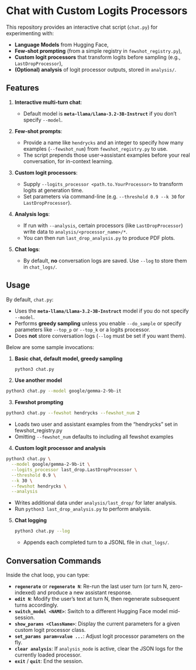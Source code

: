 # Chat with Custom Logits Processors

This repository provides an interactive chat script (`chat.py`) for experimenting with:
- **Language Models** from Hugging Face,
- **Few-shot prompting** (from a simple registry in `fewshot_registry.py`),
- **Custom logit processors** that transform logits before sampling (e.g., `LastDropProcessor`),
- **(Optional) analysis** of logit processor outputs, stored in `analysis/`.

## Features

1. **Interactive multi-turn chat**:  
   - Default model is **`meta-llama/Llama-3.2-3B-Instruct`** if you don’t specify `--model`.  

2. **Few-shot prompts**:  
   - Provide a name like `hendrycks` and an integer to specify how many examples (`--fewshot_num`) from `fewshot_registry.py` to use.
   - The script prepends those user→assistant examples before your real conversation, for in-context learning.

3. **Custom logit processors**:  
   - Supply `--logits_processor <path.to.YourProcessor>` to transform logits at generation time.
   - Set parameters via command-line (e.g. `--threshold 0.9 --k 30` for `LastDropProcessor`).

4. **Analysis logs**:  
   - If run with `--analysis`, certain processors (like `LastDropProcessor`) write data to `analysis/<processor_name>/*`.
   - You can then run `last_drop_analysis.py` to produce PDF plots.

5. **Chat logs**:  
   - By default, **no** conversation logs are saved. Use `--log` to store them in `chat_logs/`.

## Usage

By default, `chat.py`:

- Uses the **`meta-llama/Llama-3.2-3B-Instruct`** model if you do not specify `--model`.
- Performs **greedy sampling** unless you enable `--do_sample` or specify parameters like `--top_p` or `--top_k` or a logits processor.
- Does **not** store conversation logs (`--log` must be set if you want them).

Below are some sample invocations:
1. **Basic chat, default model, greedy sampling**  
   ```bash
   python3 chat.py
   ```
2. **Use another model**
  ```bash
  python3 chat.py --model google/gemma-2-9b-it
  ```
3. **Fewshot prompting**
  ```bash
  python3 chat.py --fewshot hendrycks --fewshot_num 2
  ```
- Loads two user and assistant examples from the “hendrycks” set in fewshot_registry.py
- Omitting `--fewshot_num` defaults to including all fewshot examples
4. **Custom logit processor and analysis**
  ```bash
  python3 chat.py \
    --model google/gemma-2-9b-it \
    --logits_processor last_drop.LastDropProcessor \
    --threshold 0.9 \
    --k 30 \
    --fewshot hendrycks \
    --analysis
  ```
  - Writes additional data under `analysis/last_drop/` for later analysis.
  - Run `python3 last_drop_analysis.py` to perform analysis. 
5. **Chat logging**
    ```bash
    python3 chat.py --log
    ```
    - Appends each completed turn to a JSONL file in `chat_logs/`.

## Conversation Commands

Inside the chat loop, you can type:

- **`regenerate`** or **`regenerate N`**: Re-run the last user turn (or turn N, zero-indexed) and produce a new assistant response.
- **`edit N`**: Modify the user’s text at turn N, then regenerate subsequent turns accordingly.
- **`switch_model <NAME>`**: Switch to a different Hugging Face model mid-session.
- **`show_params <ClassName>`**: Display the current parameters for a given custom logit processor class.
- **`set_params param=value ...`**: Adjust logit processor parameters on the fly.
- **`clear analysis`**: If `analysis_mode` is active, clear the JSON logs for the currently loaded processor.
- **`exit`** / **`quit`**: End the session.



